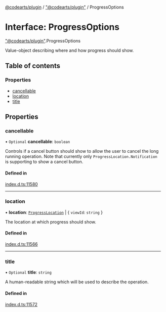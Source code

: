 [@codearts/plugin](../README.md) / ["@codearts/plugin"](../modules/_codearts_plugin_.md) / ProgressOptions

# Interface: ProgressOptions

["@codearts/plugin"](../modules/_codearts_plugin_.md).ProgressOptions

Value-object describing where and how progress should show.

## Table of contents

### Properties

- [cancellable](codearts_plugin_.ProgressOptions.md#cancellable)
- [location](codearts_plugin_.ProgressOptions.md#location)
- [title](codearts_plugin_.ProgressOptions.md#title)

## Properties

### cancellable

• `Optional` **cancellable**: `boolean`

Controls if a cancel button should show to allow the user to
cancel the long running operation.  Note that currently only
`ProgressLocation.Notification` is supporting to show a cancel
button.

#### Defined in

[index.d.ts:11580](https://github.com/shuyaqian/cloudide-plugin-api/blob/3fbdd11/index.d.ts#L11580)

___

### location

• **location**: [`ProgressLocation`](../enums/codearts_plugin_.ProgressLocation.md) \| { `viewId`: `string`  }

The location at which progress should show.

#### Defined in

[index.d.ts:11566](https://github.com/shuyaqian/cloudide-plugin-api/blob/3fbdd11/index.d.ts#L11566)

___

### title

• `Optional` **title**: `string`

A human-readable string which will be used to describe the
operation.

#### Defined in

[index.d.ts:11572](https://github.com/shuyaqian/cloudide-plugin-api/blob/3fbdd11/index.d.ts#L11572)
